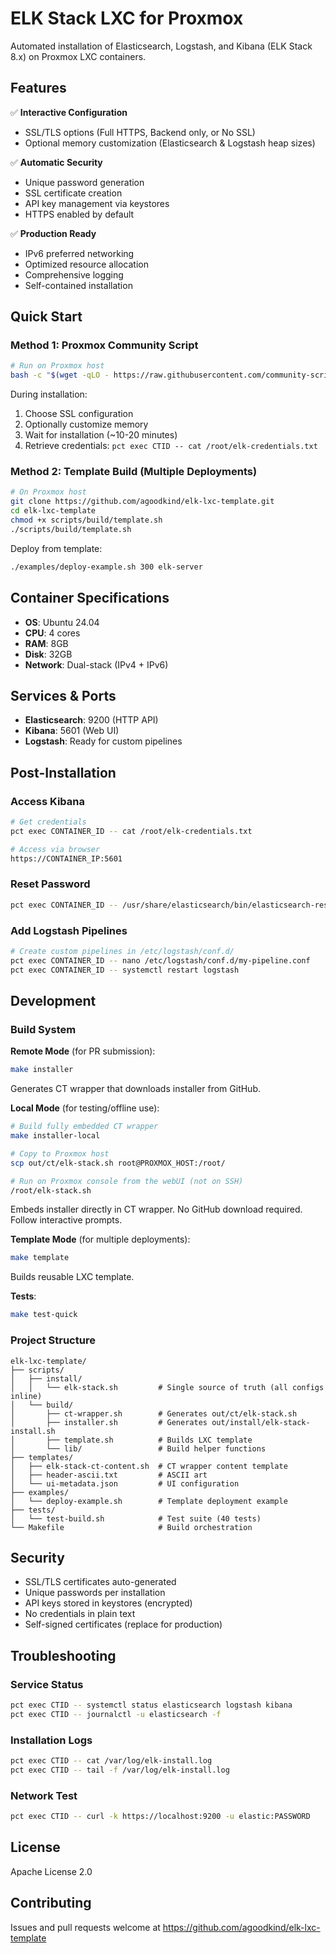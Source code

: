 # ELK Stack LXC for Proxmox

Automated installation of Elasticsearch, Logstash, and Kibana (ELK Stack 8.x) on Proxmox LXC containers.

## Features

✅ **Interactive Configuration**
- SSL/TLS options (Full HTTPS, Backend only, or No SSL)
- Optional memory customization (Elasticsearch & Logstash heap sizes)

✅ **Automatic Security**
- Unique password generation
- SSL certificate creation
- API key management via keystores
- HTTPS enabled by default

✅ **Production Ready**
- IPv6 preferred networking
- Optimized resource allocation
- Comprehensive logging
- Self-contained installation

## Quick Start

### Method 1: Proxmox Community Script

```bash
# Run on Proxmox host
bash -c "$(wget -qLO - https://raw.githubusercontent.com/community-scripts/ProxmoxVE/main/ct/elk-stack.sh)"
```

During installation:
1. Choose SSL configuration
2. Optionally customize memory
3. Wait for installation (~10-20 minutes)
4. Retrieve credentials: `pct exec CTID -- cat /root/elk-credentials.txt`

### Method 2: Template Build (Multiple Deployments)

```bash
# On Proxmox host
git clone https://github.com/agoodkind/elk-lxc-template.git
cd elk-lxc-template
chmod +x scripts/build/template.sh
./scripts/build/template.sh
```

Deploy from template:
```bash
./examples/deploy-example.sh 300 elk-server
```

## Container Specifications

- **OS**: Ubuntu 24.04
- **CPU**: 4 cores
- **RAM**: 8GB
- **Disk**: 32GB
- **Network**: Dual-stack (IPv4 + IPv6)

## Services & Ports

- **Elasticsearch**: 9200 (HTTP API)
- **Kibana**: 5601 (Web UI)
- **Logstash**: Ready for custom pipelines

## Post-Installation

### Access Kibana

```bash
# Get credentials
pct exec CONTAINER_ID -- cat /root/elk-credentials.txt

# Access via browser
https://CONTAINER_IP:5601
```

### Reset Password

```bash
pct exec CONTAINER_ID -- /usr/share/elasticsearch/bin/elasticsearch-reset-password -u elastic
```

### Add Logstash Pipelines

```bash
# Create custom pipelines in /etc/logstash/conf.d/
pct exec CONTAINER_ID -- nano /etc/logstash/conf.d/my-pipeline.conf
pct exec CONTAINER_ID -- systemctl restart logstash
```

## Development

### Build System

**Remote Mode** (for PR submission):
```bash
make installer
```
Generates CT wrapper that downloads installer from GitHub.

**Local Mode** (for testing/offline use):
```bash
# Build fully embedded CT wrapper
make installer-local

# Copy to Proxmox host
scp out/ct/elk-stack.sh root@PROXMOX_HOST:/root/

# Run on Proxmox console from the webUI (not on SSH)
/root/elk-stack.sh
```
Embeds installer directly in CT wrapper.
No GitHub download required.
Follow interactive prompts.

**Template Mode** (for multiple deployments):
```bash
make template
```
Builds reusable LXC template.

**Tests**:
```bash
make test-quick
```

### Project Structure

```
elk-lxc-template/
├── scripts/
│   ├── install/
│   │   └── elk-stack.sh         # Single source of truth (all configs inline)
│   └── build/
│       ├── ct-wrapper.sh        # Generates out/ct/elk-stack.sh
│       ├── installer.sh         # Generates out/install/elk-stack-install.sh
│       ├── template.sh          # Builds LXC template
│       └── lib/                 # Build helper functions
├── templates/
│   ├── elk-stack-ct-content.sh  # CT wrapper content template
│   ├── header-ascii.txt         # ASCII art
│   └── ui-metadata.json         # UI configuration
├── examples/
│   └── deploy-example.sh        # Template deployment example
├── tests/
│   └── test-build.sh            # Test suite (40 tests)
└── Makefile                     # Build orchestration
```

## Security

- SSL/TLS certificates auto-generated
- Unique passwords per installation
- API keys stored in keystores (encrypted)
- No credentials in plain text
- Self-signed certificates (replace for production)

## Troubleshooting

### Service Status

```bash
pct exec CTID -- systemctl status elasticsearch logstash kibana
pct exec CTID -- journalctl -u elasticsearch -f
```

### Installation Logs

```bash
pct exec CTID -- cat /var/log/elk-install.log
pct exec CTID -- tail -f /var/log/elk-install.log
```

### Network Test

```bash
pct exec CTID -- curl -k https://localhost:9200 -u elastic:PASSWORD
```

## License

Apache License 2.0

## Contributing

Issues and pull requests welcome at https://github.com/agoodkind/elk-lxc-template
